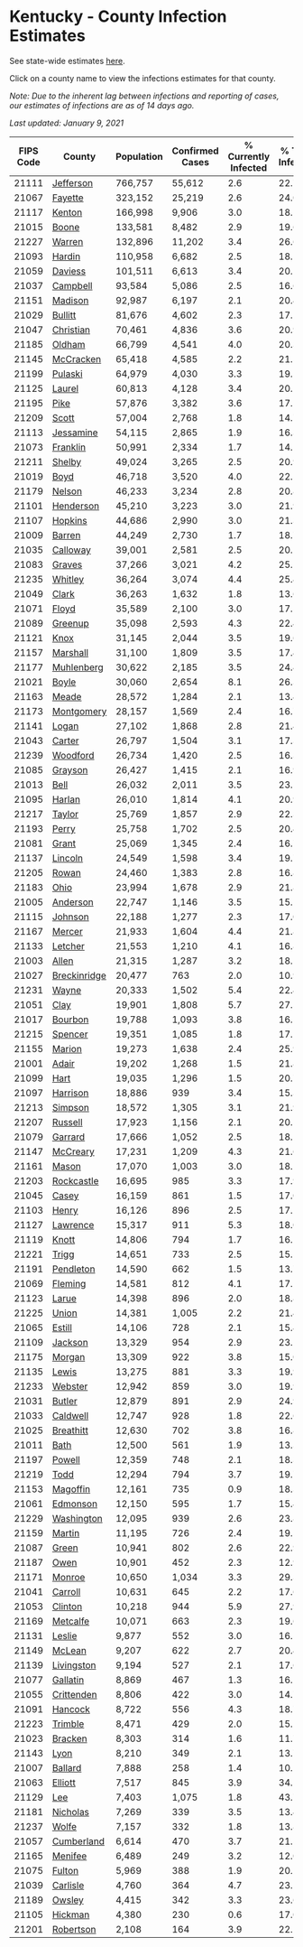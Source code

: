 # Kentucky - County Infection Estimates

See state-wide estimates [here](/infections/us-ky).

Click on a county name to view the infections estimates for that county.

*Note: Due to the inherent lag between infections and reporting of cases, our estimates of infections are as of 14 days ago.*

*Last updated: January 9, 2021*

|   FIPS Code |                       County |   Population |   Confirmed Cases |   % Currently Infected |   % Total Infected |
|-------------|------------------------------|--------------|-------------------|------------------------|--------------------|
|       21111 |       [Jefferson](jefferson) |      766,757 |            55,612 |                    2.6 |               22.7 |
|       21067 |           [Fayette](fayette) |      323,152 |            25,219 |                    2.6 |               24.0 |
|       21117 |             [Kenton](kenton) |      166,998 |             9,906 |                    3.0 |               18.5 |
|       21015 |               [Boone](boone) |      133,581 |             8,482 |                    2.9 |               19.6 |
|       21227 |             [Warren](warren) |      132,896 |            11,202 |                    3.4 |               26.6 |
|       21093 |             [Hardin](hardin) |      110,958 |             6,682 |                    2.5 |               18.1 |
|       21059 |           [Daviess](daviess) |      101,511 |             6,613 |                    3.4 |               20.1 |
|       21037 |         [Campbell](campbell) |       93,584 |             5,086 |                    2.5 |               16.6 |
|       21151 |           [Madison](madison) |       92,987 |             6,197 |                    2.1 |               20.4 |
|       21029 |           [Bullitt](bullitt) |       81,676 |             4,602 |                    2.3 |               17.1 |
|       21047 |       [Christian](christian) |       70,461 |             4,836 |                    3.6 |               20.9 |
|       21185 |             [Oldham](oldham) |       66,799 |             4,541 |                    4.0 |               20.3 |
|       21145 |       [McCracken](mccracken) |       65,418 |             4,585 |                    2.2 |               21.5 |
|       21199 |           [Pulaski](pulaski) |       64,979 |             4,030 |                    3.3 |               19.5 |
|       21125 |             [Laurel](laurel) |       60,813 |             4,128 |                    3.4 |               20.2 |
|       21195 |                 [Pike](pike) |       57,876 |             3,382 |                    3.6 |               17.5 |
|       21209 |               [Scott](scott) |       57,004 |             2,768 |                    1.8 |               14.7 |
|       21113 |       [Jessamine](jessamine) |       54,115 |             2,865 |                    1.9 |               16.3 |
|       21073 |         [Franklin](franklin) |       50,991 |             2,334 |                    1.7 |               14.1 |
|       21211 |             [Shelby](shelby) |       49,024 |             3,265 |                    2.5 |               20.9 |
|       21019 |                 [Boyd](boyd) |       46,718 |             3,520 |                    4.0 |               22.5 |
|       21179 |             [Nelson](nelson) |       46,233 |             3,234 |                    2.8 |               20.8 |
|       21101 |       [Henderson](henderson) |       45,210 |             3,223 |                    3.0 |               21.9 |
|       21107 |           [Hopkins](hopkins) |       44,686 |             2,990 |                    3.0 |               21.3 |
|       21009 |             [Barren](barren) |       44,249 |             2,730 |                    1.7 |               18.7 |
|       21035 |         [Calloway](calloway) |       39,001 |             2,581 |                    2.5 |               20.2 |
|       21083 |             [Graves](graves) |       37,266 |             3,021 |                    4.2 |               25.5 |
|       21235 |           [Whitley](whitley) |       36,264 |             3,074 |                    4.4 |               25.4 |
|       21049 |               [Clark](clark) |       36,263 |             1,632 |                    1.8 |               13.6 |
|       21071 |               [Floyd](floyd) |       35,589 |             2,100 |                    3.0 |               17.5 |
|       21089 |           [Greenup](greenup) |       35,098 |             2,593 |                    4.3 |               22.4 |
|       21121 |                 [Knox](knox) |       31,145 |             2,044 |                    3.5 |               19.6 |
|       21157 |         [Marshall](marshall) |       31,100 |             1,809 |                    3.5 |               17.4 |
|       21177 |     [Muhlenberg](muhlenberg) |       30,622 |             2,185 |                    3.5 |               24.4 |
|       21021 |               [Boyle](boyle) |       30,060 |             2,654 |                    8.1 |               26.3 |
|       21163 |               [Meade](meade) |       28,572 |             1,284 |                    2.1 |               13.4 |
|       21173 |     [Montgomery](montgomery) |       28,157 |             1,569 |                    2.4 |               16.7 |
|       21141 |               [Logan](logan) |       27,102 |             1,868 |                    2.8 |               21.4 |
|       21043 |             [Carter](carter) |       26,797 |             1,504 |                    3.1 |               17.3 |
|       21239 |         [Woodford](woodford) |       26,734 |             1,420 |                    2.5 |               16.3 |
|       21085 |           [Grayson](grayson) |       26,427 |             1,415 |                    2.1 |               16.9 |
|       21013 |                 [Bell](bell) |       26,032 |             2,011 |                    3.5 |               23.5 |
|       21095 |             [Harlan](harlan) |       26,010 |             1,814 |                    4.1 |               20.9 |
|       21217 |             [Taylor](taylor) |       25,769 |             1,857 |                    2.9 |               22.3 |
|       21193 |               [Perry](perry) |       25,758 |             1,702 |                    2.5 |               20.4 |
|       21081 |               [Grant](grant) |       25,069 |             1,345 |                    2.4 |               16.7 |
|       21137 |           [Lincoln](lincoln) |       24,549 |             1,598 |                    3.4 |               19.7 |
|       21205 |               [Rowan](rowan) |       24,460 |             1,383 |                    2.8 |               16.8 |
|       21183 |                 [Ohio](ohio) |       23,994 |             1,678 |                    2.9 |               21.8 |
|       21005 |         [Anderson](anderson) |       22,747 |             1,146 |                    3.5 |               15.1 |
|       21115 |           [Johnson](johnson) |       22,188 |             1,277 |                    2.3 |               17.0 |
|       21167 |             [Mercer](mercer) |       21,933 |             1,604 |                    4.4 |               21.8 |
|       21133 |           [Letcher](letcher) |       21,553 |             1,210 |                    4.1 |               16.8 |
|       21003 |               [Allen](allen) |       21,315 |             1,287 |                    3.2 |               18.5 |
|       21027 | [Breckinridge](breckinridge) |       20,477 |               763 |                    2.0 |               10.9 |
|       21231 |               [Wayne](wayne) |       20,333 |             1,502 |                    5.4 |               22.4 |
|       21051 |                 [Clay](clay) |       19,901 |             1,808 |                    5.7 |               27.5 |
|       21017 |           [Bourbon](bourbon) |       19,788 |             1,093 |                    3.8 |               16.5 |
|       21215 |           [Spencer](spencer) |       19,351 |             1,085 |                    1.8 |               17.2 |
|       21155 |             [Marion](marion) |       19,273 |             1,638 |                    2.4 |               25.9 |
|       21001 |               [Adair](adair) |       19,202 |             1,268 |                    1.5 |               21.8 |
|       21099 |                 [Hart](hart) |       19,035 |             1,296 |                    1.5 |               20.7 |
|       21097 |         [Harrison](harrison) |       18,886 |               939 |                    3.4 |               15.3 |
|       21213 |           [Simpson](simpson) |       18,572 |             1,305 |                    3.1 |               21.9 |
|       21207 |           [Russell](russell) |       17,923 |             1,156 |                    2.1 |               20.5 |
|       21079 |           [Garrard](garrard) |       17,666 |             1,052 |                    2.5 |               18.1 |
|       21147 |         [McCreary](mccreary) |       17,231 |             1,209 |                    4.3 |               21.6 |
|       21161 |               [Mason](mason) |       17,070 |             1,003 |                    3.0 |               18.2 |
|       21203 |     [Rockcastle](rockcastle) |       16,695 |               985 |                    3.3 |               17.9 |
|       21045 |               [Casey](casey) |       16,159 |               861 |                    1.5 |               17.0 |
|       21103 |               [Henry](henry) |       16,126 |               896 |                    2.5 |               17.2 |
|       21127 |         [Lawrence](lawrence) |       15,317 |               911 |                    5.3 |               18.0 |
|       21119 |               [Knott](knott) |       14,806 |               794 |                    1.7 |               16.1 |
|       21221 |               [Trigg](trigg) |       14,651 |               733 |                    2.5 |               15.5 |
|       21191 |       [Pendleton](pendleton) |       14,590 |               662 |                    1.5 |               13.7 |
|       21069 |           [Fleming](fleming) |       14,581 |               812 |                    4.1 |               17.2 |
|       21123 |               [Larue](larue) |       14,398 |               896 |                    2.0 |               18.8 |
|       21225 |               [Union](union) |       14,381 |             1,005 |                    2.2 |               21.4 |
|       21065 |             [Estill](estill) |       14,106 |               728 |                    2.1 |               15.4 |
|       21109 |           [Jackson](jackson) |       13,329 |               954 |                    2.9 |               23.2 |
|       21175 |             [Morgan](morgan) |       13,309 |               922 |                    3.8 |               15.0 |
|       21135 |               [Lewis](lewis) |       13,275 |               881 |                    3.3 |               19.9 |
|       21233 |           [Webster](webster) |       12,942 |               859 |                    3.0 |               19.9 |
|       21031 |             [Butler](butler) |       12,879 |               891 |                    2.9 |               24.9 |
|       21033 |         [Caldwell](caldwell) |       12,747 |               928 |                    1.8 |               22.6 |
|       21025 |       [Breathitt](breathitt) |       12,630 |               702 |                    3.8 |               16.8 |
|       21011 |                 [Bath](bath) |       12,500 |               561 |                    1.9 |               13.3 |
|       21197 |             [Powell](powell) |       12,359 |               748 |                    2.1 |               18.3 |
|       21219 |                 [Todd](todd) |       12,294 |               794 |                    3.7 |               19.7 |
|       21153 |         [Magoffin](magoffin) |       12,161 |               735 |                    0.9 |               18.3 |
|       21061 |         [Edmonson](edmonson) |       12,150 |               595 |                    1.7 |               15.4 |
|       21229 |     [Washington](washington) |       12,095 |               939 |                    2.6 |               23.8 |
|       21159 |             [Martin](martin) |       11,195 |               726 |                    2.4 |               19.5 |
|       21087 |               [Green](green) |       10,941 |               802 |                    2.6 |               22.9 |
|       21187 |                 [Owen](owen) |       10,901 |               452 |                    2.3 |               12.9 |
|       21171 |             [Monroe](monroe) |       10,650 |             1,034 |                    3.3 |               29.3 |
|       21041 |           [Carroll](carroll) |       10,631 |               645 |                    2.2 |               17.6 |
|       21053 |           [Clinton](clinton) |       10,218 |               944 |                    5.9 |               27.9 |
|       21169 |         [Metcalfe](metcalfe) |       10,071 |               663 |                    2.3 |               19.6 |
|       21131 |             [Leslie](leslie) |        9,877 |               552 |                    3.0 |               16.5 |
|       21149 |             [McLean](mclean) |        9,207 |               622 |                    2.7 |               20.4 |
|       21139 |     [Livingston](livingston) |        9,194 |               527 |                    2.1 |               17.6 |
|       21077 |         [Gallatin](gallatin) |        8,869 |               467 |                    1.3 |               16.2 |
|       21055 |     [Crittenden](crittenden) |        8,806 |               422 |                    3.0 |               14.7 |
|       21091 |           [Hancock](hancock) |        8,722 |               556 |                    4.3 |               18.7 |
|       21223 |           [Trimble](trimble) |        8,471 |               429 |                    2.0 |               15.2 |
|       21023 |           [Bracken](bracken) |        8,303 |               314 |                    1.6 |               11.7 |
|       21143 |                 [Lyon](lyon) |        8,210 |               349 |                    2.1 |               13.7 |
|       21007 |           [Ballard](ballard) |        7,888 |               258 |                    1.4 |               10.2 |
|       21063 |           [Elliott](elliott) |        7,517 |               845 |                    3.9 |               34.5 |
|       21129 |                   [Lee](lee) |        7,403 |             1,075 |                    1.8 |               43.7 |
|       21181 |         [Nicholas](nicholas) |        7,269 |               339 |                    3.5 |               13.4 |
|       21237 |               [Wolfe](wolfe) |        7,157 |               332 |                    1.8 |               13.8 |
|       21057 |     [Cumberland](cumberland) |        6,614 |               470 |                    3.7 |               21.5 |
|       21165 |           [Menifee](menifee) |        6,489 |               249 |                    3.2 |               12.0 |
|       21075 |             [Fulton](fulton) |        5,969 |               388 |                    1.9 |               20.2 |
|       21039 |         [Carlisle](carlisle) |        4,760 |               364 |                    4.7 |               23.2 |
|       21189 |             [Owsley](owsley) |        4,415 |               342 |                    3.3 |               23.6 |
|       21105 |           [Hickman](hickman) |        4,380 |               230 |                    0.6 |               17.0 |
|       21201 |       [Robertson](robertson) |        2,108 |               164 |                    3.9 |               22.1 |